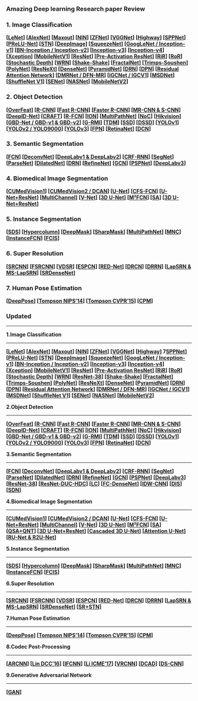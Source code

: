 ### Amazing Deep learning Research paper Review

### 1. Image Classification

**[[LeNet](https://medium.com/@sh.tsang/paper-brief-review-of-lenet-1-lenet-4-lenet-5-boosted-lenet-4-image-classification-1f5f809dbf17)] [[AlexNet](https://medium.com/coinmonks/paper-review-of-alexnet-caffenet-winner-in-ilsvrc-2012-image-classification-b93598314160)] [[Maxout](https://towardsdatascience.com/review-maxout-network-image-classification-40ecd77f7ce4)] [[NIN](https://towardsdatascience.com/review-nin-network-in-network-image-classification-69e271e499ee)] [[ZFNet](https://medium.com/coinmonks/paper-review-of-zfnet-the-winner-of-ilsvlc-2013-image-classification-d1a5a0c45103)] [[VGGNet](https://medium.com/coinmonks/paper-review-of-vggnet-1st-runner-up-of-ilsvlc-2014-image-classification-d02355543a11)] [[Highway](https://towardsdatascience.com/review-highway-networks-gating-function-to-highway-image-classification-5a33833797b5)] [[SPPNet](https://medium.com/coinmonks/review-sppnet-1st-runner-up-object-detection-2nd-runner-up-image-classification-in-ilsvrc-906da3753679)] [[PReLU-Net](https://medium.com/coinmonks/review-prelu-net-the-first-to-surpass-human-level-performance-in-ilsvrc-2015-image-f619dddd5617)] [[STN](https://towardsdatascience.com/review-stn-spatial-transformer-network-image-classification-d3cbd98a70aa)] [[DeepImage](https://medium.com/@sh.tsang/review-deep-image-a-big-data-solution-for-image-recognition-99e5f7b1c802)] [[SqueezeNet](https://towardsdatascience.com/review-squeezenet-image-classification-e7414825581a)] [[GoogLeNet / Inception-v1](https://medium.com/coinmonks/paper-review-of-googlenet-inception-v1-winner-of-ilsvlc-2014-image-classification-c2b3565a64e7)] [[BN-Inception / Inception-v2](https://medium.com/@sh.tsang/review-batch-normalization-inception-v2-bn-inception-the-2nd-to-surpass-human-level-18e2d0f56651)] [[Inception-v3](https://medium.com/@sh.tsang/review-inception-v3-1st-runner-up-image-classification-in-ilsvrc-2015-17915421f77c)] [[Inception-v4](https://towardsdatascience.com/review-inception-v4-evolved-from-googlenet-merged-with-resnet-idea-image-classification-5e8c339d18bc)] [[Xception](https://towardsdatascience.com/review-xception-with-depthwise-separable-convolution-better-than-inception-v3-image-dc967dd42568)] [[MobileNetV1](https://towardsdatascience.com/review-mobilenetv1-depthwise-separable-convolution-light-weight-model-a382df364b69)] [[ResNet](https://towardsdatascience.com/review-resnet-winner-of-ilsvrc-2015-image-classification-localization-detection-e39402bfa5d8)] [[Pre-Activation ResNet](https://towardsdatascience.com/resnet-with-identity-mapping-over-1000-layers-reached-image-classification-bb50a42af03e)] [[RiR](https://medium.com/@sh.tsang/review-rir-resnet-in-resnet-image-classification-be4c79fde8ba)] [[RoR](https://towardsdatascience.com/review-ror-resnet-of-resnet-multilevel-resnet-image-classification-cd3b0fcc19bb)] [[Stochastic Depth](https://towardsdatascience.com/review-stochastic-depth-image-classification-a4e225807f4a)] [[WRN](https://towardsdatascience.com/review-wrns-wide-residual-networks-image-classification-d3feb3fb2004)] [[Shake-Shake](https://towardsdatascience.com/review-shake-shake-regularization-image-classification-d22bb8587953)] [[FractalNet](https://medium.com/datadriveninvestor/review-fractalnet-image-classification-c5bdd855a090)] [[Trimps-Soushen](https://towardsdatascience.com/review-trimps-soushen-winner-in-ilsvrc-2016-image-classification-dfbc423111dd)] [[PolyNet](https://towardsdatascience.com/review-polynet-2nd-runner-up-in-ilsvrc-2016-image-classification-8a1a941ce9ea)] [[ResNeXt](https://towardsdatascience.com/review-resnext-1st-runner-up-of-ilsvrc-2016-image-classification-15d7f17b42ac)] [[DenseNet](https://towardsdatascience.com/review-densenet-image-classification-b6631a8ef803)] [[PyramidNet](https://medium.com/@sh.tsang/review-pyramidnet-deep-pyramidal-residual-networks-image-classification-85a87b60ae78)] [[DRN](https://towardsdatascience.com/review-drn-dilated-residual-networks-image-classification-semantic-segmentation-d527e1a8fb5)] [[DPN](https://towardsdatascience.com/review-dpn-dual-path-networks-image-classification-d0135dce8817)] [[Residual Attention Network](https://towardsdatascience.com/review-residual-attention-network-attention-aware-features-image-classification-7ae44c4f4b8)] [[DMRNet / DFN-MR](https://medium.com/@sh.tsang/review-dmrnet-dfn-mr-merge-and-run-mappings-image-classification-493080a4b8ae)] [[IGCNet / IGCV1](https://medium.com/@sh.tsang/review-igcnet-igcv1-interleaved-group-convolutions-image-classification-7421d2a1dede)] [[MSDNet](https://towardsdatascience.com/review-msdnet-multi-scale-dense-networks-image-classification-4d949955f6d5)] [[ShuffleNet V1](https://towardsdatascience.com/review-shufflenet-v1-light-weight-model-image-classification-5b253dfe982f)] [[SENet](https://towardsdatascience.com/review-senet-squeeze-and-excitation-network-winner-of-ilsvrc-2017-image-classification-a887b98b2883)] [[NASNet](https://medium.com/@sh.tsang/review-nasnet-neural-architecture-search-network-image-classification-23139ea0425d)] [[MobileNetV2](https://towardsdatascience.com/review-mobilenetv2-light-weight-model-image-classification-8febb490e61c)]**

### 2. **Object Detection**

**[[OverFeat](https://medium.com/coinmonks/review-of-overfeat-winner-of-ilsvrc-2013-localization-task-object-detection-a6f8b9044754)] [[R-CNN](https://medium.com/coinmonks/review-r-cnn-object-detection-b476aba290d1)] [[Fast R-CNN](https://medium.com/coinmonks/review-fast-r-cnn-object-detection-a82e172e87ba)] [[Faster R-CNN](https://towardsdatascience.com/review-faster-r-cnn-object-detection-f5685cb30202)] [[MR-CNN & S-CNN](https://towardsdatascience.com/review-mr-cnn-s-cnn-multi-region-semantic-aware-cnns-object-detection-3bd4e5648fde)] [[DeepID-Net](https://towardsdatascience.com/review-deepid-net-def-pooling-layer-object-detection-f72486f1a0f6)] [[CRAFT](https://towardsdatascience.com/review-craft-cascade-region-proposal-network-and-fast-r-cnn-object-detection-2ce987361858)] [[R-FCN](https://towardsdatascience.com/review-r-fcn-positive-sensitive-score-maps-object-detection-91cd2389345c)] [[ION](https://towardsdatascience.com/review-ion-inside-outside-net-2nd-runner-up-in-2015-coco-detection-object-detection-da19993f4766)] [[MultiPathNet](https://towardsdatascience.com/review-multipath-mpn-1st-runner-up-in-2015-coco-detection-segmentation-object-detection-ea9741e7c413)] [[NoC](https://medium.com/datadriveninvestor/review-noc-winner-in-2015-coco-ilsvrc-detection-object-detection-d5cc84e372a)] [[Hikvision](https://towardsdatascience.com/review-hikvision-1st-runner-up-in-ilsvrc-2016-object-detection-1f0a42cda767)] [[GBD-Net / GBD-v1 & GBD-v2](https://towardsdatascience.com/review-gbd-net-gbd-v1-gbd-v2-winner-of-ilsvrc-2016-object-detection-d625fbeadeac)] [[G-RMI](https://towardsdatascience.com/review-g-rmi-winner-in-2016-coco-detection-object-detection-af3f2eaf87e4)] [[TDM](https://medium.com/datadriveninvestor/review-tdm-top-down-modulation-object-detection-3f0efe9e0151)] [[SSD](https://towardsdatascience.com/review-ssd-single-shot-detector-object-detection-851a94607d11)] [[DSSD](https://towardsdatascience.com/review-dssd-deconvolutional-single-shot-detector-object-detection-d4821a2bbeb5)] [[YOLOv1](https://towardsdatascience.com/yolov1-you-only-look-once-object-detection-e1f3ffec8a89)] [[YOLOv2 / YOLO9000](https://towardsdatascience.com/review-yolov2-yolo9000-you-only-look-once-object-detection-7883d2b02a65)] [[YOLOv3](https://towardsdatascience.com/review-yolov3-you-only-look-once-object-detection-eab75d7a1ba6)] [[FPN](https://towardsdatascience.com/review-fpn-feature-pyramid-network-object-detection-262fc7482610)] [[RetinaNet](https://towardsdatascience.com/review-retinanet-focal-loss-object-detection-38fba6afabe4)] [[DCN](https://towardsdatascience.com/review-dcn-deformable-convolutional-networks-2nd-runner-up-in-2017-coco-detection-object-14e488efce44)]**

### 3. **Semantic Segmentation**

**[[FCN](https://towardsdatascience.com/review-fcn-semantic-segmentation-eb8c9b50d2d1)] [[DeconvNet](https://towardsdatascience.com/review-deconvnet-unpooling-layer-semantic-segmentation-55cf8a6e380e)] [[DeepLabv1 & DeepLabv2](https://towardsdatascience.com/review-deeplabv1-deeplabv2-atrous-convolution-semantic-segmentation-b51c5fbde92d)] [[CRF-RNN](https://towardsdatascience.com/review-crf-rnn-conditional-random-fields-as-recurrent-neural-networks-semantic-segmentation-a11eb6e40c8c)] [[SegNet](https://towardsdatascience.com/review-segnet-semantic-segmentation-e66f2e30fb96)] [[ParseNet](https://medium.com/datadriveninvestor/review-parsenet-looking-wider-to-see-better-semantic-segmentation-aa6b6a380990)] [[DilatedNet](https://towardsdatascience.com/review-dilated-convolution-semantic-segmentation-9d5a5bd768f5)] [[DRN](https://towardsdatascience.com/review-drn-dilated-residual-networks-image-classification-semantic-segmentation-d527e1a8fb5)] [[RefineNet](https://towardsdatascience.com/review-refinenet-multi-path-refinement-network-semantic-segmentation-5763d9da47c1)] [[GCN](https://towardsdatascience.com/review-gcn-global-convolutional-network-large-kernel-matters-semantic-segmentation-c830073492d2)] [[PSPNet](https://towardsdatascience.com/review-pspnet-winner-in-ilsvrc-2016-semantic-segmentation-scene-parsing-e089e5df177d)] [[DeepLabv3](https://towardsdatascience.com/review-deeplabv3-atrous-convolution-semantic-segmentation-6d818bfd1d74)]**

### 4. **Biomedical Image Segmentation**

**[[CUMedVision1](https://medium.com/datadriveninvestor/review-cumedvision1-fully-convolutional-network-biomedical-image-segmentation-5434280d6e6)] [[CUMedVision2 / DCAN](https://medium.com/datadriveninvestor/review-cumedvision2-dcan-winner-of-2015-miccai-gland-segmentation-challenge-contest-biomedical-878b5a443560)] [[U-Net](https://towardsdatascience.com/review-u-net-biomedical-image-segmentation-d02bf06ca760)] [[CFS-FCN](https://medium.com/datadriveninvestor/review-cfs-fcn-biomedical-image-segmentation-ae4c9c75bea6)] [[U-Net+ResNet](https://medium.com/datadriveninvestor/review-u-net-resnet-the-importance-of-long-short-skip-connections-biomedical-image-ccbf8061ff43)] [[MultiChannel](https://towardsdatascience.com/review-multichannel-segment-colon-histology-images-biomedical-image-segmentation-d7e57902fbfc)] [[V-Net](https://towardsdatascience.com/review-v-net-volumetric-convolution-biomedical-image-segmentation-aa15dbaea974)] [[3D U-Net](https://towardsdatascience.com/review-3d-u-net-volumetric-segmentation-medical-image-segmentation-8b592560fac1)] [[M²FCN](https://towardsdatascience.com/review-m²fcn-multi-stage-multi-recursive-input-fully-convolutional-networks-biomedical-image-4f8d5e3f07f1)] [[SA](https://towardsdatascience.com/review-suggestive-annotation-deep-active-learning-framework-biomedical-image-segmentation-e08e4b931ea6)] [[3D U-Net+ResNet](https://towardsdatascience.com/review-3d-u-net-resnet-volumetric-convolutions-long-short-residual-connections-biomedical-3a7da3f98dae)]**

### 5. **Instance Segmentation**

**[[SDS](https://medium.com/datadriveninvestor/review-sds-simultaneous-detection-and-segmentation-instance-segmentation-80b2a8ce842b)] [[Hypercolumn](https://towardsdatascience.com/review-hypercolumn-instance-segmentation-367180495979)] [[DeepMask](https://towardsdatascience.com/review-deepmask-instance-segmentation-30327a072339)] [[SharpMask](https://towardsdatascience.com/review-sharpmask-instance-segmentation-6509f7401a61)] [[MultiPathNet](https://towardsdatascience.com/review-multipath-mpn-1st-runner-up-in-2015-coco-detection-segmentation-object-detection-ea9741e7c413)] [[MNC](https://towardsdatascience.com/review-mnc-multi-task-network-cascade-winner-in-2015-coco-segmentation-instance-segmentation-42a9334e6a34)] [[InstanceFCN](https://towardsdatascience.com/review-instancefcn-instance-sensitive-score-maps-instance-segmentation-dbfe67d4ee92)] [[FCIS](https://towardsdatascience.com/review-fcis-winner-in-2016-coco-segmentation-instance-segmentation-ee2d61f465e2)]**

### 6. **Super Resolution** 

**[[SRCNN](https://medium.com/coinmonks/review-srcnn-super-resolution-3cb3a4f67a7c)] [[FSRCNN](https://towardsdatascience.com/review-fsrcnn-super-resolution-80ca2ee14da4)] [[VDSR](https://towardsdatascience.com/review-vdsr-super-resolution-f8050d49362f)] [[ESPCN](https://medium.com/datadriveninvestor/review-espcn-real-time-sr-super-resolution-8dceca249350)] [[RED-Net](https://medium.com/datadriveninvestor/review-red-net-residual-encoder-decoder-network-denoising-super-resolution-cb6364ae161e)] [[DRCN](https://medium.com/datadriveninvestor/review-drcn-deeply-recursive-convolutional-network-super-resolution-f0a380f79b20)] [[DRRN](https://towardsdatascience.com/review-drrn-deep-recursive-residual-network-super-resolution-dca4a35ce994)] [[LapSRN & MS-LapSRN](https://towardsdatascience.com/review-lapsrn-ms-lapsrn-laplacian-pyramid-super-resolution-network-super-resolution-c5fe2b65f5e8)] [[SRDenseNet](https://towardsdatascience.com/review-srdensenet-densenet-for-sr-super-resolution-cbee599de7e8)]**

### 7. Human Pose Estimation

**[[DeepPose](https://towardsdatascience.com/review-deeppose-cascade-of-cnn-human-pose-estimation-cf3170103e36)] [[Tompson NIPS’14](https://towardsdatascience.com/review-tompson-nips14-joint-training-of-cnn-and-graphical-model-human-pose-estimation-95016bc510c)] [[Tompson CVPR’15](https://towardsdatascience.com/review-tompson-cvpr15-spatial-dropout-human-pose-estimation-c7d6a5cecd8c)] [[CPM](https://medium.com/@sh.tsang/review-cpm-convolutional-pose-machines-human-pose-estimation-224cfeb70aac)]**


### Updated
-----------

**1.Image Classification** 

---

**[[LeNet](https://medium.com/@sh.tsang/paper-brief-review-of-lenet-1-lenet-4-lenet-5-boosted-lenet-4-image-classification-1f5f809dbf17?source=post_page---------------------------)] [[AlexNet](https://medium.com/coinmonks/paper-review-of-alexnet-caffenet-winner-in-ilsvrc-2012-image-classification-b93598314160?source=post_page---------------------------)] [[Maxout](https://towardsdatascience.com/review-maxout-network-image-classification-40ecd77f7ce4?source=post_page---------------------------)] [[NIN](https://towardsdatascience.com/review-nin-network-in-network-image-classification-69e271e499ee?source=post_page---------------------------)] [[ZFNet](https://medium.com/coinmonks/paper-review-of-zfnet-the-winner-of-ilsvlc-2013-image-classification-d1a5a0c45103?source=post_page---------------------------)] [[VGGNet](https://medium.com/coinmonks/paper-review-of-vggnet-1st-runner-up-of-ilsvlc-2014-image-classification-d02355543a11?source=post_page---------------------------)] [[Highway](https://towardsdatascience.com/review-highway-networks-gating-function-to-highway-image-classification-5a33833797b5?source=post_page---------------------------)] 7[SPPNet](https://medium.com/coinmonks/review-sppnet-1st-runner-up-object-detection-2nd-runner-up-image-classification-in-ilsvrc-906da3753679?source=post_page---------------------------)] [[PReLU-Net](https://medium.com/coinmonks/review-prelu-net-the-first-to-surpass-human-level-performance-in-ilsvrc-2015-image-f619dddd5617?source=post_page---------------------------)] [[STN](https://towardsdatascience.com/review-stn-spatial-transformer-network-image-classification-d3cbd98a70aa?source=post_page---------------------------)] [[DeepImage](https://medium.com/@sh.tsang/review-deep-image-a-big-data-solution-for-image-recognition-99e5f7b1c802?source=post_page---------------------------)] [[SqueezeNet](https://towardsdatascience.com/review-squeezenet-image-classification-e7414825581a?source=post_page---------------------------)] [[GoogLeNet / Inception-v1](https://medium.com/coinmonks/paper-review-of-googlenet-inception-v1-winner-of-ilsvlc-2014-image-classification-c2b3565a64e7?source=post_page---------------------------)] [[BN-Inception / Inception-v2](https://medium.com/@sh.tsang/review-batch-normalization-inception-v2-bn-inception-the-2nd-to-surpass-human-level-18e2d0f56651?source=post_page---------------------------)] [[Inception-v3](https://medium.com/@sh.tsang/review-inception-v3-1st-runner-up-image-classification-in-ilsvrc-2015-17915421f77c?source=post_page---------------------------)] [[Inception-v4](https://towardsdatascience.com/review-inception-v4-evolved-from-googlenet-merged-with-resnet-idea-image-classification-5e8c339d18bc?source=post_page---------------------------)] [[Xception](https://towardsdatascience.com/review-xception-with-depthwise-separable-convolution-better-than-inception-v3-image-dc967dd42568?source=post_page---------------------------)] [[MobileNetV1](https://towardsdatascience.com/review-mobilenetv1-depthwise-separable-convolution-light-weight-model-a382df364b69?source=post_page---------------------------)] [[ResNet](https://towardsdatascience.com/review-resnet-winner-of-ilsvrc-2015-image-classification-localization-detection-e39402bfa5d8?source=post_page---------------------------)] [[Pre-Activation ResNet](https://towardsdatascience.com/resnet-with-identity-mapping-over-1000-layers-reached-image-classification-bb50a42af03e?source=post_page---------------------------)] [[RiR](https://medium.com/@sh.tsang/review-rir-resnet-in-resnet-image-classification-be4c79fde8ba?source=post_page---------------------------)] [[RoR](https://towardsdatascience.com/review-ror-resnet-of-resnet-multilevel-resnet-image-classification-cd3b0fcc19bb?source=post_page---------------------------)] [[Stochastic Depth](https://towardsdatascience.com/review-stochastic-depth-image-classification-a4e225807f4a?source=post_page---------------------------)] [[WRN](https://towardsdatascience.com/review-wrns-wide-residual-networks-image-classification-d3feb3fb2004?source=post_page---------------------------)] [[ResNet-38](https://medium.com/@sh.tsang/resnet-38-wider-or-deeper-resnet-image-classification-semantic-segmentation-f297f2f73437)] [[Shake-Shake](https://towardsdatascience.com/review-shake-shake-regularization-image-classification-d22bb8587953?source=post_page---------------------------)] [[FractalNet](https://medium.com/datadriveninvestor/review-fractalnet-image-classification-c5bdd855a090?source=post_page---------------------------)] [[Trimps-Soushen](https://towardsdatascience.com/review-trimps-soushen-winner-in-ilsvrc-2016-image-classification-dfbc423111dd?source=post_page---------------------------)] [[PolyNet](https://towardsdatascience.com/review-polynet-2nd-runner-up-in-ilsvrc-2016-image-classification-8a1a941ce9ea?source=post_page---------------------------)] [[ResNeXt](https://towardsdatascience.com/review-resnext-1st-runner-up-of-ilsvrc-2016-image-classification-15d7f17b42ac?source=post_page---------------------------)] [[DenseNet](https://towardsdatascience.com/review-densenet-image-classification-b6631a8ef803?source=post_page---------------------------)] [[PyramidNet](https://medium.com/@sh.tsang/review-pyramidnet-deep-pyramidal-residual-networks-image-classification-85a87b60ae78?source=post_page---------------------------)] [[DRN](https://towardsdatascience.com/review-drn-dilated-residual-networks-image-classification-semantic-segmentation-d527e1a8fb5?source=post_page---------------------------)] [[DPN](https://towardsdatascience.com/review-dpn-dual-path-networks-image-classification-d0135dce8817?source=post_page---------------------------)] [[Residual Attention Network](https://towardsdatascience.com/review-residual-attention-network-attention-aware-features-image-classification-7ae44c4f4b8?source=post_page---------------------------)] [[DMRNet / DFN-MR](https://medium.com/@sh.tsang/review-dmrnet-dfn-mr-merge-and-run-mappings-image-classification-493080a4b8ae?source=post_page---------------------------)] [[IGCNet / IGCV1](https://medium.com/@sh.tsang/review-igcnet-igcv1-interleaved-group-convolutions-image-classification-7421d2a1dede?source=post_page---------------------------)] [[MSDNet](https://towardsdatascience.com/review-msdnet-multi-scale-dense-networks-image-classification-4d949955f6d5?source=post_page---------------------------)] [[ShuffleNet V1](https://towardsdatascience.com/review-shufflenet-v1-light-weight-model-image-classification-5b253dfe982f?source=post_page---------------------------)] [[SENet](https://towardsdatascience.com/review-senet-squeeze-and-excitation-network-winner-of-ilsvrc-2017-image-classification-a887b98b2883?source=post_page---------------------------)] [[NASNet](https://medium.com/@sh.tsang/review-nasnet-neural-architecture-search-network-image-classification-23139ea0425d?source=post_page---------------------------)] [[MobileNetV2](https://towardsdatascience.com/review-mobilenetv2-light-weight-model-image-classification-8febb490e61c?source=post_page---------------------------)]**

**2.Object Detection** 

---

**[[OverFeat](https://medium.com/coinmonks/review-of-overfeat-winner-of-ilsvrc-2013-localization-task-object-detection-a6f8b9044754?source=post_page---------------------------)] [[R-CNN](https://medium.com/coinmonks/review-r-cnn-object-detection-b476aba290d1?source=post_page---------------------------)] [[Fast R-CNN](https://medium.com/coinmonks/review-fast-r-cnn-object-detection-a82e172e87ba?source=post_page---------------------------)] [[Faster R-CNN](https://towardsdatascience.com/review-faster-r-cnn-object-detection-f5685cb30202?source=post_page---------------------------)] [[MR-CNN & S-CNN](https://towardsdatascience.com/review-mr-cnn-s-cnn-multi-region-semantic-aware-cnns-object-detection-3bd4e5648fde?source=post_page---------------------------)] [[DeepID-Net](https://towardsdatascience.com/review-deepid-net-def-pooling-layer-object-detection-f72486f1a0f6?source=post_page---------------------------)] [[CRAFT](https://towardsdatascience.com/review-craft-cascade-region-proposal-network-and-fast-r-cnn-object-detection-2ce987361858?source=post_page---------------------------)] [[R-FCN](https://towardsdatascience.com/review-r-fcn-positive-sensitive-score-maps-object-detection-91cd2389345c?source=post_page---------------------------)] [[ION](https://towardsdatascience.com/review-ion-inside-outside-net-2nd-runner-up-in-2015-coco-detection-object-detection-da19993f4766?source=post_page---------------------------)] [[MultiPathNet](https://towardsdatascience.com/review-multipath-mpn-1st-runner-up-in-2015-coco-detection-segmentation-object-detection-ea9741e7c413?source=post_page---------------------------)] [[NoC](https://medium.com/datadriveninvestor/review-noc-winner-in-2015-coco-ilsvrc-detection-object-detection-d5cc84e372a?source=post_page---------------------------)] [[Hikvision](https://towardsdatascience.com/review-hikvision-1st-runner-up-in-ilsvrc-2016-object-detection-1f0a42cda767?source=post_page---------------------------)] [[GBD-Net / GBD-v1 & GBD-v2](https://towardsdatascience.com/review-gbd-net-gbd-v1-gbd-v2-winner-of-ilsvrc-2016-object-detection-d625fbeadeac?source=post_page---------------------------)] [[G-RMI](https://towardsdatascience.com/review-g-rmi-winner-in-2016-coco-detection-object-detection-af3f2eaf87e4?source=post_page---------------------------)] [[TDM](https://medium.com/datadriveninvestor/review-tdm-top-down-modulation-object-detection-3f0efe9e0151?source=post_page---------------------------)] [[SSD](https://towardsdatascience.com/review-ssd-single-shot-detector-object-detection-851a94607d11?source=post_page---------------------------)] [[DSSD](https://towardsdatascience.com/review-dssd-deconvolutional-single-shot-detector-object-detection-d4821a2bbeb5?source=post_page---------------------------)] [[YOLOv1](https://towardsdatascience.com/yolov1-you-only-look-once-object-detection-e1f3ffec8a89?source=post_page---------------------------)] [[YOLOv2 / YOLO9000](https://towardsdatascience.com/review-yolov2-yolo9000-you-only-look-once-object-detection-7883d2b02a65?source=post_page---------------------------)] [[YOLOv3](https://towardsdatascience.com/review-yolov3-you-only-look-once-object-detection-eab75d7a1ba6?source=post_page---------------------------)] [[FPN](https://towardsdatascience.com/review-fpn-feature-pyramid-network-object-detection-262fc7482610?source=post_page---------------------------)] [[RetinaNet](https://towardsdatascience.com/review-retinanet-focal-loss-object-detection-38fba6afabe4?source=post_page---------------------------)] [[DCN](https://towardsdatascience.com/review-dcn-deformable-convolutional-networks-2nd-runner-up-in-2017-coco-detection-object-14e488efce44?source=post_page---------------------------)]**

**3.Semantic Segmentation** 

---

**[[FCN](https://towardsdatascience.com/review-fcn-semantic-segmentation-eb8c9b50d2d1?source=post_page---------------------------)] [[DeconvNet](https://towardsdatascience.com/review-deconvnet-unpooling-layer-semantic-segmentation-55cf8a6e380e?source=post_page---------------------------)] [[DeepLabv1 & DeepLabv2](https://towardsdatascience.com/review-deeplabv1-deeplabv2-atrous-convolution-semantic-segmentation-b51c5fbde92d?source=post_page---------------------------)] [[CRF-RNN](https://towardsdatascience.com/review-crf-rnn-conditional-random-fields-as-recurrent-neural-networks-semantic-segmentation-a11eb6e40c8c?source=post_page---------------------------)] [[SegNet](https://towardsdatascience.com/review-segnet-semantic-segmentation-e66f2e30fb96?source=post_page---------------------------)] [[ParseNet](https://medium.com/datadriveninvestor/review-parsenet-looking-wider-to-see-better-semantic-segmentation-aa6b6a380990?source=post_page---------------------------)] [[DilatedNet](https://towardsdatascience.com/review-dilated-convolution-semantic-segmentation-9d5a5bd768f5?source=post_page---------------------------)] [[DRN](https://towardsdatascience.com/review-drn-dilated-residual-networks-image-classification-semantic-segmentation-d527e1a8fb5?source=post_page---------------------------)] [[RefineNet](https://towardsdatascience.com/review-refinenet-multi-path-refinement-network-semantic-segmentation-5763d9da47c1?source=post_page---------------------------)] [[GCN](https://towardsdatascience.com/review-gcn-global-convolutional-network-large-kernel-matters-semantic-segmentation-c830073492d2?source=post_page---------------------------)] [[PSPNet](https://towardsdatascience.com/review-pspnet-winner-in-ilsvrc-2016-semantic-segmentation-scene-parsing-e089e5df177d?source=post_page---------------------------)] [[DeepLabv3](https://towardsdatascience.com/review-deeplabv3-atrous-convolution-semantic-segmentation-6d818bfd1d74?source=post_page---------------------------)] [[ResNet-38](https://medium.com/@sh.tsang/resnet-38-wider-or-deeper-resnet-image-classification-semantic-segmentation-f297f2f73437)] [[ResNet-DUC-HDC](https://medium.com/@sh.tsang/review-resnet-duc-hdc-dense-upsampling-convolution-and-hybrid-dilated-convolution-semantic-c4208227b1ca)] [[LC](https://towardsdatascience.com/review-deep-layer-cascade-lc-not-all-pixels-are-equal-semantic-segmentation-cb29ec71b1a5?source=post_page---------------------------)] [[FC-DenseNet](https://towardsdatascience.com/review-fc-densenet-one-hundred-layer-tiramisu-semantic-segmentation-22ee3be434d5?source=post_page---------------------------)] [[IDW-CNN](https://towardsdatascience.com/review-idw-cnn-learning-from-image-descriptions-in-the-wild-dataset-boosts-the-accuracy-807eb5ffe371?source=post_page---------------------------)] [[DIS](https://medium.com/@sh.tsang/review-dis-dual-image-segmentation-semantic-segmentation-103477de6cbf)] [[SDN](https://medium.com/@sh.tsang/review-sdn-stacked-deconvolutional-network-using-densenet-semantic-segmentation-f929c94906b)]**

**4.Biomedical Image Segmentation** 

---

**[[CUMedVision1](https://medium.com/datadriveninvestor/review-cumedvision1-fully-convolutional-network-biomedical-image-segmentation-5434280d6e6?source=post_page---------------------------)] [[CUMedVision2 / DCAN](https://medium.com/datadriveninvestor/review-cumedvision2-dcan-winner-of-2015-miccai-gland-segmentation-challenge-contest-biomedical-878b5a443560?source=post_page---------------------------)] [[U-Net](https://towardsdatascience.com/review-u-net-biomedical-image-segmentation-d02bf06ca760?source=post_page---------------------------)] [[CFS-FCN](https://medium.com/datadriveninvestor/review-cfs-fcn-biomedical-image-segmentation-ae4c9c75bea6?source=post_page---------------------------)] [[U-Net+ResNet](https://medium.com/datadriveninvestor/review-u-net-resnet-the-importance-of-long-short-skip-connections-biomedical-image-ccbf8061ff43?source=post_page---------------------------)] [[MultiChannel](https://towardsdatascience.com/review-multichannel-segment-colon-histology-images-biomedical-image-segmentation-d7e57902fbfc?source=post_page---------------------------)] [[V-Net](https://towardsdatascience.com/review-v-net-volumetric-convolution-biomedical-image-segmentation-aa15dbaea974?source=post_page---------------------------)] [[3D U-Net](https://towardsdatascience.com/review-3d-u-net-volumetric-segmentation-medical-image-segmentation-8b592560fac1?source=post_page---------------------------)] [[M²FCN](https://towardsdatascience.com/review-m²fcn-multi-stage-multi-recursive-input-fully-convolutional-networks-biomedical-image-4f8d5e3f07f1?source=post_page---------------------------)] [[SA](https://towardsdatascience.com/review-suggestive-annotation-deep-active-learning-framework-biomedical-image-segmentation-e08e4b931ea6?source=post_page---------------------------)] [[QSA+QNT](https://towardsdatascience.com/review-qsa-qnt-neural-network-with-incremental-quantization-biomedical-image-segmentation-d9713daf9e0d)] [[3D U-Net+ResNet](https://towardsdatascience.com/review-3d-u-net-resnet-volumetric-convolutions-long-short-residual-connections-biomedical-3a7da3f98dae?source=post_page---------------------------)] [[Cascaded 3D U-Net](https://medium.com/@sh.tsang/review-coarse-to-fine-3d-u-net-multi-organ-segmentation-biomedical-image-segmentation-37a419fb963b)] [[Attention U-Net](https://medium.com/@sh.tsang/review-attention-u-net-learning-where-to-look-for-the-pancreas-biomedical-image-segmentation-e5f4699daf9f)] [[RU-Net & R2U-Net](https://medium.com/@sh.tsang/review-ru-net-r2u-net-recurrent-residual-convolutional-neural-network-medical-image-38945a957df1)]**

**5.Instance Segmentation** 

---

**[[SDS](https://medium.com/datadriveninvestor/review-sds-simultaneous-detection-and-segmentation-instance-segmentation-80b2a8ce842b?source=post_page---------------------------)] [[Hypercolumn](https://towardsdatascience.com/review-hypercolumn-instance-segmentation-367180495979?source=post_page---------------------------)] [[DeepMask](https://towardsdatascience.com/review-deepmask-instance-segmentation-30327a072339?source=post_page---------------------------)] [[SharpMask](https://towardsdatascience.com/review-sharpmask-instance-segmentation-6509f7401a61?source=post_page---------------------------)] [[MultiPathNet](https://towardsdatascience.com/review-multipath-mpn-1st-runner-up-in-2015-coco-detection-segmentation-object-detection-ea9741e7c413?source=post_page---------------------------)] [[MNC](https://towardsdatascience.com/review-mnc-multi-task-network-cascade-winner-in-2015-coco-segmentation-instance-segmentation-42a9334e6a34?source=post_page---------------------------)] [[InstanceFCN](https://towardsdatascience.com/review-instancefcn-instance-sensitive-score-maps-instance-segmentation-dbfe67d4ee92?source=post_page---------------------------)] [[FCIS](https://towardsdatascience.com/review-fcis-winner-in-2016-coco-segmentation-instance-segmentation-ee2d61f465e2?source=post_page---------------------------)]**

**6.Super Resolution** 

---

**[[SRCNN](https://medium.com/coinmonks/review-srcnn-super-resolution-3cb3a4f67a7c?source=post_page---------------------------)] [[FSRCNN](https://towardsdatascience.com/review-fsrcnn-super-resolution-80ca2ee14da4?source=post_page---------------------------)] [[VDSR](https://towardsdatascience.com/review-vdsr-super-resolution-f8050d49362f?source=post_page---------------------------)] [[ESPCN](https://medium.com/datadriveninvestor/review-espcn-real-time-sr-super-resolution-8dceca249350?source=post_page---------------------------)] [[RED-Net](https://medium.com/datadriveninvestor/review-red-net-residual-encoder-decoder-network-denoising-super-resolution-cb6364ae161e?source=post_page---------------------------)] [[DRCN](https://medium.com/datadriveninvestor/review-drcn-deeply-recursive-convolutional-network-super-resolution-f0a380f79b20?source=post_page---------------------------)] [[DRRN](https://towardsdatascience.com/review-drrn-deep-recursive-residual-network-super-resolution-dca4a35ce994?source=post_page---------------------------)] [[LapSRN & MS-LapSRN](https://towardsdatascience.com/review-lapsrn-ms-lapsrn-laplacian-pyramid-super-resolution-network-super-resolution-c5fe2b65f5e8?source=post_page---------------------------)] [[SRDenseNet](https://towardsdatascience.com/review-srdensenet-densenet-for-sr-super-resolution-cbee599de7e8?source=post_page---------------------------)] [[SR+STN](https://medium.com/@sh.tsang/review-sr-stn-super-resolution-based-on-geometric-similarity-bd873af3c85d)]**

**7.Human Pose Estimation** 

---

**[[DeepPose](https://towardsdatascience.com/review-deeppose-cascade-of-cnn-human-pose-estimation-cf3170103e36?source=post_page---------------------------)] [[Tompson NIPS’14](https://towardsdatascience.com/review-tompson-nips14-joint-training-of-cnn-and-graphical-model-human-pose-estimation-95016bc510c?source=post_page---------------------------)] [[Tompson CVPR’15](https://towardsdatascience.com/review-tompson-cvpr15-spatial-dropout-human-pose-estimation-c7d6a5cecd8c?source=post_page---------------------------)] [[CPM](https://medium.com/@sh.tsang/review-cpm-convolutional-pose-machines-human-pose-estimation-224cfeb70aac?source=post_page---------------------------)]**

**8.Codec Post-Processing** 

---

**[[ARCNN](https://towardsdatascience.com/review-arcnn-deblocking-denoising-a098deeb792)] [[Lin DCC’16](https://medium.com/@sh.tsang/review-cnn-for-h-264-hevc-compressed-image-deblocking-codec-post-processing-361a84e65b94)] [[IFCNN](https://medium.com/@sh.tsang/review-ifcnn-in-loop-filtering-using-convolutional-neural-network-codec-post-processing-1b89c8ddf417)] [[Li ICME’17](https://medium.com/@sh.tsang/review-cnn-for-compressed-image-deblocking-deblocking-44508bf99bdc)] [[VRCNN](https://medium.com/@sh.tsang/review-vrcnn-variable-filter-size-residue-learning-cnn-codec-post-processing-4a8a337ea73c)] [[DCAD](https://medium.com/@sh.tsang/review-dcad-deep-cnn-based-auto-decoder-codec-post-processing-e05a8f15f0c6)] [[DS-CNN](https://medium.com/@sh.tsang/review-ds-cnn-decode-side-scalable-cnn-codec-post-processing-4bd85a4cfcfd)]**

**9.Generative Adversarial Network** 

---

**[[GAN](https://medium.com/@sh.tsang/review-gan-generative-adversarial-nets-gan-e12793e1fb75)]**





